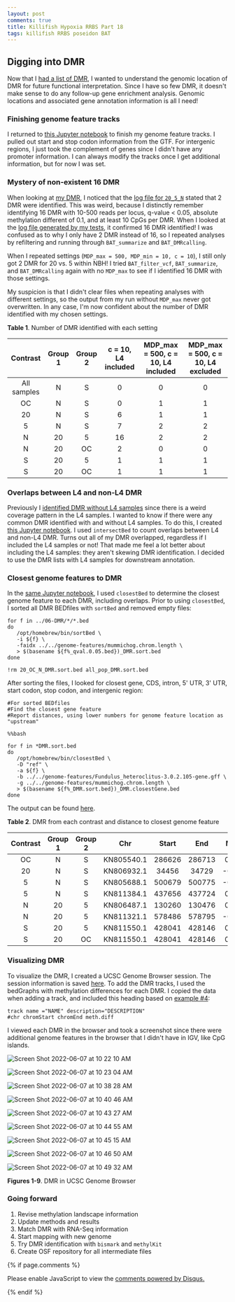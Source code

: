 ```yaml
---
layout: post
comments: true
title: Killifish Hypoxia RRBS Part 18
tags: killifish RRBS poseidon BAT
---
```


## Digging into DMR

Now that I [had a list of DMR](https://github.com/yaaminiv/killifish-hypoxia-RRBS/tree/main/output/06-DMR), I wanted to understand the genomic location of DMR for future functional interpretation. Since I have so few DMR, it doesn't make sense to do any follow-up gene enrichment analysis. Genomic locations and associated gene annotation information is all I need!

### Finishing genome feature tracks

I returned to [this Jupyter notebook](https://github.com/yaaminiv/killifish-hypoxia-RRBS/blob/main/code/07-generating-genome-feature-tracks.ipynb) to finish my genome feature tracks. I pulled out start and stop codon information from the GTF. For intergenic regions, I just took the complement of genes since I didn't have any promoter information. I can always modify the tracks once I get additional information, but for now I was set.

### Mystery of non-existent 16 DMR

When looking at [my DMR](https://github.com/yaaminiv/killifish-hypoxia-RRBS/tree/main/output/06-DMR), I noticed that the [log file for `20_5_N`](https://github.com/yaaminiv/killifish-hypoxia-RRBS/blob/main/output/06-DMR/20_5_N/20_5_N.log) stated that 2 DMR were identified. This was weird, because I distinctly remember identifying 16 DMR with 10-500 reads per locus, q-value < 0.05, absolute methylation different of 0.1, and at least 10 CpGs per DMR. When I looked at the [log file generated by my tests](https://github.com/yaaminiv/killifish-hypoxia-RRBS/blob/main/output/06-DMR/05-23-2022/MDP_min_10-MDP_max_500-c_10/20_5_N/20_5_N.log), it confirmed 16 DMR identified! I was confused as to why I only have 2 DMR instead of 16, so I repeated analyses by refiltering and running through `BAT_summarize` and `BAT_DMRcalling`.

When I repeated settings (`MDP_max = 500, MDP_min = 10, c = 10`), I still only got 2 DMR for 20 vs. 5 within NBH! I tried `BAT_filter_vcf`, `BAT_summarize`, and `BAT_DMRcalling` again with no `MDP_max` to see if I identified 16 DMR with those settings.

My suspicion is that I didn't clear files when repeating analyses with different settings, so the output from my run without `MDP_max` never got overwritten. In any case, I'm now confident about the number of DMR identified with my chosen settings.

**Table 1**. Number of DMR identified with each setting

| **Contrast** | **Group 1** | **Group 2** | **c = 10, L4 included** | **MDP_max = 500, c = 10, L4 included** | **MDP_max = 500, c = 10, L4 excluded** |
|:------------:|:-----------:|:-----------:|:-----------------------:|:--------------------------------------:|:--------------------------------------:|
|  All samples |      N      |      S      |            0            |                    0                   |                    0                   |
|      OC      |      N      |      S      |            0            |                    1                   |                    1                   |
|      20      |      N      |      S      |            6            |                    1                   |                    1                   |
|       5      |      N      |      S      |            7            |                    2                   |                    2                   |
|       N      |      20     |      5      |            16           |                    2                   |                    2                   |
|       N      |      20     |      OC     |            2            |                    0                   |                    0                   |
|       S      |      20     |      5      |            1            |                    1                   |                    1                   |
|       S      |      20     |      OC     |            1            |                    1                   |                    1                   |

### Overlaps between L4 and non-L4 DMR

Previously I [identified DMR without L4 samples](https://yaaminiv.github.io/Killifish-Hypoxia-RRBS-Part17/) since there is a weird coverage pattern in the L4 samples. I wanted to know if there were any common DMR identified with and without L4 samples. To do this, I created [this Jupyter notebook](https://github.com/yaaminiv/killifish-hypoxia-RRBS/blob/main/code/08-annotate-DMR.ipynb). I used `intersectBed` to count overlaps between L4 and non-L4 DMR. Turns out all of my DMR overlapped, regardless if I included the L4 samples or not! That made me feel a lot better about including the L4 samples: they aren't skewing DMR identification. I decided to use the DMR lists with L4 samples for downstream annotation.

### Closest genome features to DMR

In the [same Jupyter notebook](https://github.com/yaaminiv/killifish-hypoxia-RRBS/blob/main/code/08-annotate-DMR.ipynb), I used `closestBed` to determine the closest genome feature to each DMR, including overlaps. Prior to using `closestBed`, I sorted all DMR BEDfiles with `sortBed` and removed empty files:

```
for f in ../06-DMR/*/*.bed
do
   /opt/homebrew/bin/sortBed \
   -i ${f} \
   -faidx ../../genome-features/mummichog.chrom.length \
   > $(basename ${f%_qval.0.05.bed})_DMR.sort.bed
done

!rm 20_OC_N_DMR.sort.bed all_pop_DMR.sort.bed
```

After sorting the files, I looked for closest gene, CDS, intron, 5' UTR, 3' UTR, start codon, stop codon, and intergenic region:

```
#For sorted BEDfiles
#Find the closest gene feature
#Report distances, using lower numbers for genome feature location as "upstream"

%%bash

for f in *DMR.sort.bed
do
   /opt/homebrew/bin/closestBed \
   -D "ref" \
   -a ${f} \
   -b ../../genome-features/Fundulus_heteroclitus-3.0.2.105-gene.gff \
   -g ../../genome-features/mummichog.chrom.length \
   > $(basename ${f%_DMR.sort.bed})_DMR.closestGene.bed
done
```

The output can be found [here](https://github.com/yaaminiv/killifish-hypoxia-RRBS/tree/main/output/08-annotate-DMR).

**Table 2**. DMR from each contrast and distance to closest genome feature

| **Contrast** | **Group 1** | **Group 2** |   **Chr**  | **Start** | **End** | **Meth Diff** | **Genes** | **5' UTR** | **CDS** | **3' UTR** | **Introns** | **Start Codon** | **Stop Codon** | **Intergenic** |
|:------------:|:-----------:|:-----------:|:----------:|:---------:|:-------:|:-------------:|:---------:|:----------:|:-------:|:----------:|:-----------:|:---------------:|:--------------:|:--------------:|
|      OC      |      N      |      S      | KN805540.1 |   286626  |  286713 |    0.724750   |     0     |   327344   |  -4084  |   307386   |      0      |     -121140     |     -15569     |     -15572     |
|      20      |      N      |      S      | KN806932.1 |   34456   |  34729  |   -0.270357   |   -24519  |   -32826   |  -24521 |   -24519   |    -24661   |      -32823     |       N/A      |        0       |
|       5      |      N      |      S      | KN805688.1 |   500679  |  500775 |   -0.565449   |   -55168  |   -55168   |  -55211 |   -58247   |    -55391   |      -55211     |     -58244     |        0       |
|       5      |      N      |      S      | KN811384.1 |   437656  |  437724 |    0.517333   |     0     |    7047    |  -2570  |    -9991   |      0      |       7044      |      -9988     |      10789     |
|       N      |      20     |      5      | KN806487.1 |   130260  |  130476 |    0.241000   |    N/A    |     N/A    |   N/A   |     N/A    |     N/A     |       N/A       |       N/A      |        0       |
|       N      |      20     |      5      | KN811321.1 |   578486  |  578795 |   -0.222821   |   -22011  |   197537   |  -22014 |   -168583  |    -22249   |     -157801     |     -22011     |        0       |
|       S      |      20     |      5      | KN811550.1 |   428041  |  428146 |    0.332250   |     0     |    4662    |   3518  |    10922   |      0      |       5138      |      10919     |      11125     |
|       S      |      20     |      OC     | KN811550.1 |   428041  |  428146 |    0.335750   |     0     |    4662    |   3518  |    10922   |      0      |       5138      |      10919     |      11125     |

### Visualizing DMR

To visualize the DMR, I created a UCSC Genome Browser session. The session information is saved [here](https://github.com/yaaminiv/killifish-hypoxia-RRBS/blob/main/output/06-DMR/DMR-UCSCGenomeBrowser). To add the DMR tracks, I used the bedGraphs with methylation differences for each DMR. I copied the data when adding a track, and included this heading based on [example #4](https://genome.ucsc.edu/goldenPath/help/customTrack.html#EXAMPLE4):

```
track name ="NAME" description="DESCRIPTION"
#chr chromStart chromEnd meth.diff
```

I viewed each DMR in the browser and took a screenshot since there were additional genome features in the browser that I didn't have in IGV, like CpG islands.

![Screen Shot 2022-06-07 at 10 22 10 AM](https://user-images.githubusercontent.com/22335838/172440410-090aad43-75a4-46a9-893e-0af25b7110c6.png)

![Screen Shot 2022-06-07 at 10 23 04 AM](https://user-images.githubusercontent.com/22335838/172440414-7e04c79f-1159-4834-859e-48a40c6a2426.png)

![Screen Shot 2022-06-07 at 10 38 28 AM](https://user-images.githubusercontent.com/22335838/172440418-5aae4818-af8d-496e-8d07-a92a82c5c4af.png)

![Screen Shot 2022-06-07 at 10 40 46 AM](https://user-images.githubusercontent.com/22335838/172440420-779bdc32-f7c7-4248-820a-9aac02215ec4.png)

![Screen Shot 2022-06-07 at 10 43 27 AM](https://user-images.githubusercontent.com/22335838/172440422-63137836-bb80-4f48-a2b7-e3ecd26a6678.png)

![Screen Shot 2022-06-07 at 10 44 55 AM](https://user-images.githubusercontent.com/22335838/172440424-887c914f-508e-430e-ab1f-06cb12350e1f.png)

![Screen Shot 2022-06-07 at 10 45 15 AM](https://user-images.githubusercontent.com/22335838/172440425-be3e19e4-1489-4637-b4e0-0bbafef2701a.png)

![Screen Shot 2022-06-07 at 10 46 50 AM](https://user-images.githubusercontent.com/22335838/172440428-d9641787-f35c-4b46-b1a1-f254dd835af4.png)

![Screen Shot 2022-06-07 at 10 49 32 AM](https://user-images.githubusercontent.com/22335838/172440429-57b9bb13-20e7-4ecd-9473-2968da5a29e2.png)

**Figures 1-9**. DMR in UCSC Genome Browser

### Going forward

1. Revise methylation landscape information
1. Update methods and results
3. Match DMR with RNA-Seq information
2. Start mapping with new genome
2. Try DMR identification with `bismark` and `methylKit`
6. Create OSF repository for all intermediate files

{% if page.comments %}

<div id="disqus_thread"></div>
<script>

/**
*  RECOMMENDED CONFIGURATION VARIABLES: EDIT AND UNCOMMENT THE SECTION BELOW TO INSERT DYNAMIC VALUES FROM YOUR PLATFORM OR CMS.
*  LEARN WHY DEFINING THESE VARIABLES IS IMPORTANT: https://disqus.com/admin/universalcode/#configuration-variables*/
/*
var disqus_config = function () {
this.page.url = PAGE_URL;  // Replace PAGE_URL with your page's canonical URL variable
this.page.identifier = PAGE_IDENTIFIER; // Replace PAGE_IDENTIFIER with your page's unique identifier variable
};
*/
(function() { // DON'T EDIT BELOW THIS LINE
var d = document, s = d.createElement('script');
s.src = 'https://the-responsible-grad-student.disqus.com/embed.js';
s.setAttribute('data-timestamp', +new Date());
(d.head || d.body).appendChild(s);
})();
</script>
<noscript>Please enable JavaScript to view the <a href="https://disqus.com/?ref_noscript">comments powered by Disqus.</a></noscript>

{% endif %}

<script id="dsq-count-scr" src="//the-responsible-grad-student.disqus.com/count.js" async></script>
